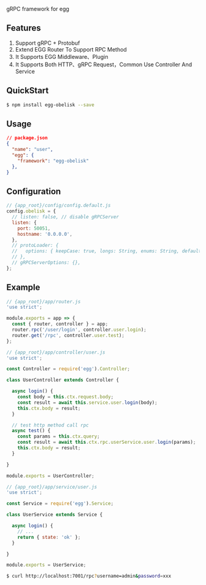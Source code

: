 
gRPC framework for egg

## Features

1. Support gRPC + Protobuf
2. Extend EGG Router To Support RPC Method
3. It Supports EGG Middleware、Plugin
4. It Supports Both HTTP、gRPC Request，Common Use Controller And Service

## QuickStart

```bash
$ npm install egg-obelisk --save
```

## Usage

```json
// package.json
{
  "name": "user",
  "egg": {
    "framework": "egg-obelisk"
  },
}
```

## Configuration

```js
// {app_root}/config/config.default.js
config.obelisk = {
  // listen: false, // disable gRPCServer
  listen: {
    port: 50051,
    hostname: '0.0.0.0',
  },
  // protoLoader: {
  //   options: { keepCase: true, longs: String, enums: String, defaults: true, oneofs: true },
  // },
  // gRPCServerOptions: {},
};
```

## Example

```js
// {app_root}/app/router.js
'use strict';

module.exports = app => {
  const { router, controller } = app;
  router.rpc('/user/login', controller.user.login);
  router.get('/rpc', controller.user.test);
};
```

```js
// {app_root}/app/controller/user.js
'use strict';

const Controller = require('egg').Controller;

class UserController extends Controller {

  async login() {
    const body = this.ctx.request.body;
    const result = await this.service.user.login(body);
    this.ctx.body = result;
  }

  // test http method call rpc
  async test() {
    const params = this.ctx.query;
    const result = await this.ctx.rpc.userService.user.login(params);
    this.ctx.body = result;
  }

}

module.exports = UserController;
```

```js
// {app_root}/app/service/user.js
'use strict';

const Service = require('egg').Service;

class UserService extends Service {

  async login() {
    // ...
    return { state: 'ok' };
  }

}

module.exports = UserService;
```

```bash
$ curl http://localhost:7001/rpc?username=admin&password=xxx
```
